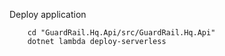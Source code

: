 Deploy application
```
    cd "GuardRail.Hq.Api/src/GuardRail.Hq.Api"
    dotnet lambda deploy-serverless
```